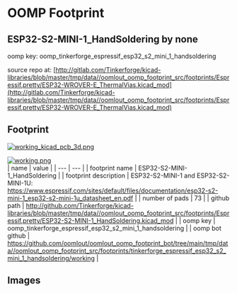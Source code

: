 # OOMP Footprint  
## ESP32-S2-MINI-1_HandSoldering  by none  
  
oomp key: oomp_tinkerforge_espressif_esp32_s2_mini_1_handsoldering  
  
source repo at: [http://gitlab.com/Tinkerforge/kicad-libraries/blob/master/tmp/data//oomlout_oomp_footprint_src/footprints/Espressif.pretty/ESP32-WROVER-E_ThermalVias.kicad_mod](http://gitlab.com/Tinkerforge/kicad-libraries/blob/master/tmp/data//oomlout_oomp_footprint_src/footprints/Espressif.pretty/ESP32-WROVER-E_ThermalVias.kicad_mod)  
## Footprint  
  
[![working_kicad_pcb_3d.png](working_kicad_pcb_3d_600.png)](working_kicad_pcb_3d.png)  
  
[![working.png](working_600.png)](working.png)  
| name | value | 
| --- | --- | 
| footprint name | ESP32-S2-MINI-1_HandSoldering | 
| footprint description | ESP32-S2-MINI-1 and ESP32-S2-MINI-1U: https://www.espressif.com/sites/default/files/documentation/esp32-s2-mini-1_esp32-s2-mini-1u_datasheet_en.pdf | 
| number of pads | 73 | 
| github path | http://github.com/Tinkerforge/kicad-libraries/blob/master/tmp/data//oomlout_oomp_footprint_src/footprints/Espressif.pretty/ESP32-S2-MINI-1_HandSoldering.kicad_mod | 
| oomp key | oomp_tinkerforge_espressif_esp32_s2_mini_1_handsoldering | 
| oomp bot github | https://github.com/oomlout/oomlout_oomp_footprint_bot/tree/main/tmp/data//oomlout_oomp_footprint_src/footprints/tinkerforge_espressif_esp32_s2_mini_1_handsoldering/working | 
## Images  
